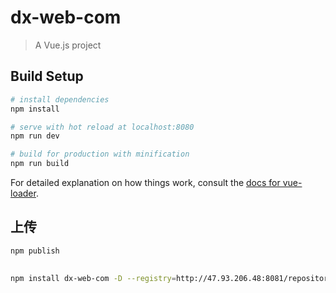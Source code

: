 # dx-web-com

> A Vue.js project

## Build Setup

``` bash
# install dependencies
npm install

# serve with hot reload at localhost:8080
npm run dev

# build for production with minification
npm run build
```

For detailed explanation on how things work, consult the [docs for vue-loader](http://vuejs.github.io/vue-loader).
## 上传
```bash
npm publish
```
## 
```bash
npm install dx-web-com -D --registry=http://47.93.206.48:8081/repository/dx-web-group/
```
